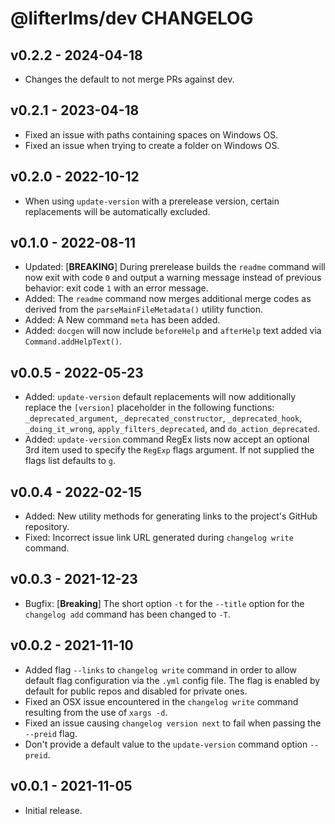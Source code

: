 @lifterlms/dev CHANGELOG
========================
v0.2.2 - 2024-04-18
----------

* Changes the default to not merge PRs against dev.


v0.2.1 - 2023-04-18
----------

+ Fixed an issue with paths containing spaces on Windows OS.
+ Fixed an issue when trying to create a folder on Windows OS.


v0.2.0 - 2022-10-12
-------------------

+ When using `update-version` with a prerelease version, certain replacements will be automatically excluded.


v0.1.0 - 2022-08-11
-------------------

+ Updated: [**BREAKING**] During prerelease builds the `readme` command will now exit with code `0` and output a warning message instead of previous behavior: exit code `1` with an error message.
+ Added: The `readme` command now merges additional merge codes as derived from the `parseMainFileMetadata()` utility function.
+ Added: A New command `meta` has been added.
+ Added: `docgen` will now include `beforeHelp` and `afterHelp` text added via `Command.addHelpText()`.


v0.0.5 - 2022-05-23
-------------------

+ Added: `update-version` default replacements will now additionally replace the `[version]` placeholder in the following functions: `_deprecated_argument`, `_deprecated_constructor`, `_deprecated_hook`, `_doing_it_wrong`, `apply_filters_deprecated`, and `do_action_deprecated`.
+ Added: `update-version` command RegEx lists now accept an optional 3rd item used to specify the `RegExp` flags argument. If not supplied the flags list defaults to `g`.


v0.0.4 - 2022-02-15
-------------------

+ Added: New utility methods for generating links to the project's GitHub repository.
+ Fixed: Incorrect issue link URL generated during `changelog write` command.


v0.0.3 - 2021-12-23
-------------------

+ Bugfix: [**Breaking**] The short option `-t` for the `--title` option for the `changelog add` command has been changed to `-T`.


v0.0.2 - 2021-11-10
-------------------

+ Added flag `--links` to `changelog write` command in order to allow default flag configuration via the `.yml` config file. The flag is enabled by default for public repos and disabled for private ones.
+ Fixed an OSX issue encountered in the `changelog write` command resulting from the use of `xargs -d`.
+ Fixed an issue causing `changelog version next` to fail when passing the `--preid` flag.
+ Don't provide a default value to the `update-version` command option `--preid`.


v0.0.1 - 2021-11-05
-------------------

+ Initial release.
